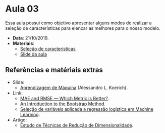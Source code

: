 # Aula 03
Essa aula possui como objetivo apresentar alguns modos de realizar a seleção de características para elencar as melhores para o nosso modelo.

- **Data**: 21/10/2019.
- **Materiais**:
  - [Seleção de características](selecao-caracteristicas.md)
  - [Slide da aula](slide-aula03.pdf)

## Referências e matériais extras

- Slide:
  - [Aprendizagem de Máquina](http://www.ppgia.pucpr.br/~alekoe/AM/2014/3-ExtracaodeCaracteristicas-AM-2014.pdf) (Alessandro L. Koerich).
- Link:
  - [MAE and RMSE — Which Metric is Better?](https://medium.com/human-in-a-machine-world/mae-and-rmse-which-metric-is-better-e60ac3bde13d).
  - [An Introduction to the Bootstrap Method](https://towardsdatascience.com/an-introduction-to-the-bootstrap-method-58bcb51b4d60).
  - [Seleção de variáveis aplicada a regressão logística em Machine Learning](https://www.eintegrada.com.br/blog/selecao-de-variaveis-aplicada-a-regressao-logistica-em-machine-learning/56).
- Artigo:
  - [Estudo de Técnicas de Redução de Dimensionalidade](http://ic.ufabc.edu.br/II_SIC_UFABC/resumos/paper_5_151.pdf).
